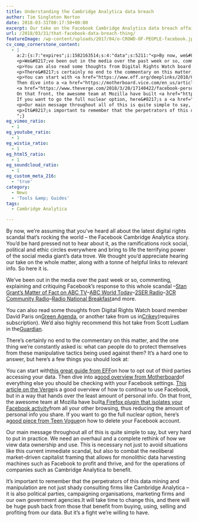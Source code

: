 ```yaml
---
title: Understanding the Cambridge Analytica data breach
author: Tim Singleton Norton
date: 2018-03-31T00:17:50+00:00
excerpt: Our take on the Facebook Cambridge Analytica data breach affair
url: /2018/03/31/that-facebook-data-breach-thing/
featureImage: /wp-content/uploads/2017/04/o-CROWD-OF-PEOPLE-facebook.jpg
cv_comp_cornerstone_content:
  - |
    a:2:{s:7:"expires";i:1582163514;s:4:"data";s:5211:"<p>By now, we&#8217;re assuming that you&#8217;ve heard all about the latest digital rights scandal that&#8217;s rocking the world &#8211; the Facebook Cambridge Analytica story. You&#8217;d be hard pressed not to hear about it, as the ramifications rock social, political and ethic circles everywhere and bring to life the terrifying power of the social media giant&#8217;s data trove. We thought you&#8217;d appreciate hearing our take on the whole matter, along with a tonne of helpful links to relevant info. So here it is.</p>
    <p>We&#8217;ve been out in the media over the past week or so, commenting, explaining and critiquing Facebook&#8217;s response to this whole scandal &#8211; <a href="https://iview.abc.net.au/programs/matter-of-fact-with-stan-grant/NC1805H042S00" target="_blank" rel="noopener">Stan Grant&#8217;s Matter of Fact on ABC TV</a> &#8211; <a href="http://www.abc.net.au/radio/programs/worldtoday/cyber-privacy-experts-say-australias-privacy-laws-are-too-weak/9571324" target="_blank" rel="noopener">ABC World Today</a> &#8211; <a href="https://2ser.com/politicians-exempt-privacy-regulations-means-us/" target="_blank" rel="noopener">2SER Radio</a> &#8211; <a href="http://www.3cr.org.au/monday-breakfast/episode-201803260700/its-6-eyes-if-you-include-facebook" target="_blank" rel="noopener">3CR Community Radio</a> &#8211; <a href="http://www.abc.net.au/radionational/programs/breakfast/australian-political-parties-data-mining/9566010" target="_blank" rel="noopener">Radio National Breakfast</a> and more.</p>
    <p>You can also read some thoughts from Digital Rights Watch board member David Paris on <a href="https://greenagenda.org.au/2018/03/analytica/" target="_blank" rel="noopener">Green Agenda</a>, or another take from us in <a href="https://www.crikey.com.au/2018/03/28/it-isnt-just-greedy-corporations-using-and-abusing-your-private-data/" target="_blank" rel="noopener">Crikey</a> (requires subscription). We&#8217;d also highly recommend this hot take from Scott Ludlam in the <a href="https://www.theguardian.com/commentisfree/2018/mar/23/dont-waste-the-cambridge-analytica-scandal-its-a-chance-to-take-control-of-our-data" target="_blank" rel="noopener">Guardian</a>.</p>
    <p>There&#8217;s certainly no end to the commentary on this matter, and the one thing we&#8217;re constantly asked is: what can people do to protect themselves from these manipulative tactics being used against them? It&#8217;s a hard one to answer, but here&#8217;s a few things you should look at:</p>
    <p>You can start with <a href="https://www.eff.org/deeplinks/2018/03/how-change-your-facebook-settings-opt-out-platform-api-sharing" target="_blank" rel="noopener">this great guide from EFF</a> on how to opt out of third parties accessing your data.<br />
    Then dive into a <a href="https://motherboard.vice.com/en_us/article/paxdem/how-to-keep-your-facebook-data-private-security-settings?can_id=15c5843f89f4b2d854e2840644cf13b7&amp;email_referrer=email_323387&amp;email_subject=welcome-to-ewoke-44-facebook-what-did-they-know-and-when-did-they-know-it&amp;link_id=15&amp;source=email-welcome-to-ewoke-44-facebook-what-did-they-know-and-when-did-they-know-it" target="_blank" rel="noopener">good overview from Motherboard</a> of everything else you should be checking with your Facebook settings.<br />
    <a href="https://www.theverge.com/2018/3/20/17140422/facebook-personal-data-deletion-how-to-cambridge-analytica-privacy-scandal-trump-campaign" target="_blank" rel="noopener">This article on the Verge</a> is a good overview of how to continue to use Facebook, but in a way that hands over the least amount of personal info.<br />
    On that front, the awesome team at Mozilla have built <a href="https://blog.mozilla.org/firefox/facebook-container-extension/" target="_blank" rel="noopener">a Firefox plugin that isolates your Facebook activity</a> from all your other browsing, thus reducing the amount of personal info you share.<br />
    If you want to go the full nuclear option, here&#8217;s a <a href="https://www.teenvogue.com/story/how-to-delete-facebook-change-privacy-settings" target="_blank" rel="noopener">good piece from Teen Vogue</a> on how to delete your Facebook account.</p>
    <p>Our main message throughout all of this is quite simple to say, but very hard to put in practice. We need an overhaul and a complete rethink of how we view data ownership and use. This is necessary not just to avoid situations like this current immediate scandal, but also to combat the neoliberal market-driven capitalist framing that allows for monolithic data harvesting machines such as Facebook to profit and thrive, and for the operations of companies such as Cambridge Analytica to benefit.</p>
    <p>It&#8217;s important to remember that the perpetrators of this data mining and manipulation are not just shady consulting firms like Cambridge Analytica &#8211; it is also political parties, campaigning organisations, marketing firms and our own government agencies. It will take time to change this, and there will be huge push back from those that benefit from buying, using, selling and profiting from our data. But it&#8217;s a fight we&#8217;re willing to have.</p>
    ";}
eg_vimeo_ratio:
  - 1
eg_youtube_ratio:
  - 1
eg_wistia_ratio:
  - 1
eg_html5_ratio:
  - 1
eg_soundcloud_ratio:
  - 1
eg_custom_meta_216:
  - 'true'
category:
  - News
  - 'Tools &amp; Guides'
tags:
  - Cambridge Analytica

---
```

By now, we&#8217;re assuming that you&#8217;ve heard all about the latest digital rights scandal that&#8217;s rocking the world &#8211; the Facebook Cambridge Analytica story. You&#8217;d be hard pressed not to hear about it, as the ramifications rock social, political and ethic circles everywhere and bring to life the terrifying power of the social media giant&#8217;s data trove. We thought you&#8217;d appreciate hearing our take on the whole matter, along with a tonne of helpful links to relevant info. So here it is.

We&#8217;ve been out in the media over the past week or so, commenting, explaining and critiquing Facebook&#8217;s response to this whole scandal &#8211;<a href="https://iview.abc.net.au/programs/matter-of-fact-with-stan-grant/NC1805H042S00" target="_blank" rel="noopener noreferrer">Stan Grant&#8217;s Matter of Fact on ABC TV</a>&#8211;<a href="http://www.abc.net.au/radio/programs/worldtoday/cyber-privacy-experts-say-australias-privacy-laws-are-too-weak/9571324" target="_blank" rel="noopener noreferrer">ABC World Today</a>&#8211;<a href="https://2ser.com/politicians-exempt-privacy-regulations-means-us/" target="_blank" rel="noopener noreferrer">2SER Radio</a>&#8211;<a href="http://www.3cr.org.au/monday-breakfast/episode-201803260700/its-6-eyes-if-you-include-facebook" target="_blank" rel="noopener noreferrer">3CR Community Radio</a>&#8211;<a href="http://www.abc.net.au/radionational/programs/breakfast/australian-political-parties-data-mining/9566010" target="_blank" rel="noopener noreferrer">Radio National Breakfast</a>and more.

You can also read some thoughts from Digital Rights Watch board member David Paris on<a href="https://greenagenda.org.au/2018/03/analytica/" target="_blank" rel="noopener noreferrer">Green Agenda</a>, or another take from us in<a href="https://www.crikey.com.au/2018/03/28/it-isnt-just-greedy-corporations-using-and-abusing-your-private-data/" target="_blank" rel="noopener noreferrer">Crikey</a>(requires subscription). We&#8217;d also highly recommend this hot take from Scott Ludlam in the<a href="https://www.theguardian.com/commentisfree/2018/mar/23/dont-waste-the-cambridge-analytica-scandal-its-a-chance-to-take-control-of-our-data" target="_blank" rel="noopener noreferrer">Guardian</a>.

There&#8217;s certainly no end to the commentary on this matter, and the one thing we&#8217;re constantly asked is: what can people do to protect themselves from these manipulative tactics being used against them? It&#8217;s a hard one to answer, but here&#8217;s a few things you should look at:

You can start with<a href="https://www.eff.org/deeplinks/2018/03/how-change-your-facebook-settings-opt-out-platform-api-sharing" target="_blank" rel="noopener noreferrer">this great guide from EFF</a>on how to opt out of third parties accessing your data.
Then dive into a<a href="https://motherboard.vice.com/en_us/article/paxdem/how-to-keep-your-facebook-data-private-security-settings?can_id=15c5843f89f4b2d854e2840644cf13b7&email_referrer=email_323387&email_subject=welcome-to-ewoke-44-facebook-what-did-they-know-and-when-did-they-know-it&link_id=15&source=email-welcome-to-ewoke-44-facebook-what-did-they-know-and-when-did-they-know-it" target="_blank" rel="noopener noreferrer">good overview from Motherboard</a>of everything else you should be checking with your Facebook settings.
<a href="https://www.theverge.com/2018/3/20/17140422/facebook-personal-data-deletion-how-to-cambridge-analytica-privacy-scandal-trump-campaign" target="_blank" rel="noopener noreferrer">This article on the Verge</a>is a good overview of how to continue to use Facebook, but in a way that hands over the least amount of personal info.
On that front, the awesome team at Mozilla have built<a href="https://blog.mozilla.org/firefox/facebook-container-extension/" target="_blank" rel="noopener noreferrer">a Firefox plugin that isolates your Facebook activity</a>from all your other browsing, thus reducing the amount of personal info you share.
If you want to go the full nuclear option, here&#8217;s a<a href="https://www.teenvogue.com/story/how-to-delete-facebook-change-privacy-settings" target="_blank" rel="noopener noreferrer">good piece from Teen Vogue</a>on how to delete your Facebook account.

Our main message throughout all of this is quite simple to say, but very hard to put in practice. We need an overhaul and a complete rethink of how we view data ownership and use. This is necessary not just to avoid situations like this current immediate scandal, but also to combat the neoliberal market-driven capitalist framing that allows for monolithic data harvesting machines such as Facebook to profit and thrive, and for the operations of companies such as Cambridge Analytica to benefit.

It&#8217;s important to remember that the perpetrators of this data mining and manipulation are not just shady consulting firms like Cambridge Analytica &#8211; it is also political parties, campaigning organisations, marketing firms and our own government agencies.It will take time to change this, and there will be huge push back from those that benefit from buying, using, selling and profiting from our data. But it&#8217;s a fight we&#8217;re willing to have.
